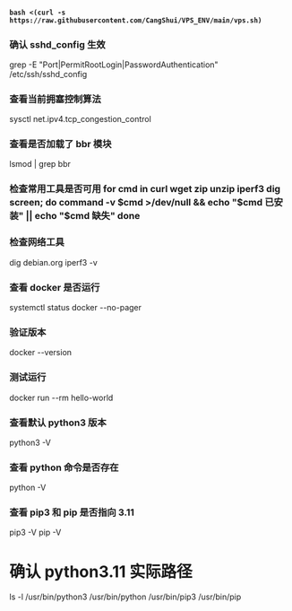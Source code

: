 <h4><code>bash <(curl -s https://raw.githubusercontent.com/CangShui/VPS_ENV/main/vps.sh)
</code></h4>



<h3>确认 sshd_config 生效</h3>
grep -E "Port|PermitRootLogin|PasswordAuthentication" /etc/ssh/sshd_config

<h3>查看当前拥塞控制算法</h3>
sysctl net.ipv4.tcp_congestion_control

<h3>查看是否加载了 bbr 模块</h3>
lsmod | grep bbr

<h3>检查常用工具是否可用
for cmd in curl wget zip unzip iperf3 dig screen; do
  command -v $cmd >/dev/null && echo "$cmd 已安装" || echo "$cmd 缺失"
done

<h3>检查网络工具</h3>
dig debian.org
iperf3 -v


<h3>查看 docker 是否运行</h3>
systemctl status docker --no-pager

<h3>验证版本</h3>
docker --version

<h3>测试运行</h3>
docker run --rm hello-world

<h3>查看默认 python3 版本</h3>
python3 -V

<h3>查看 python 命令是否存在</h3>
python -V

<h3>查看 pip3 和 pip 是否指向 3.11</h3>
pip3 -V
pip -V

# 确认 python3.11 实际路径
ls -l /usr/bin/python3 /usr/bin/python /usr/bin/pip3 /usr/bin/pip
